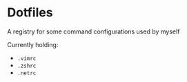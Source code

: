 # Dotfiles
A registry for some command configurations used by myself

Currently holding:
+ `.vimrc`
+ `.zshrc`
+ `.netrc`

